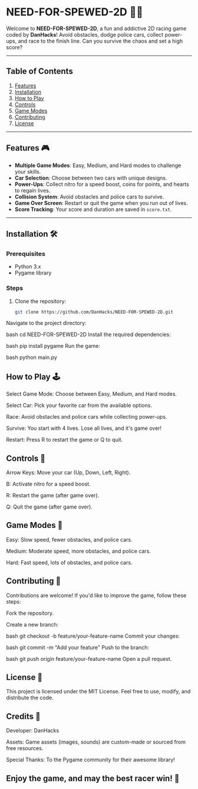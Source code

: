 # NEED-FOR-SPEWED-2D 🚗💨

Welcome to **NEED-FOR-SPEWED-2D**, a fun and addictive 2D racing game coded by **DanHacks**! Avoid obstacles, dodge police cars, collect power-ups, and race to the finish line. Can you survive the chaos and set a high score?

---

## Table of Contents
1. [Features](#features)
2. [Installation](#installation)
3. [How to Play](#how-to-play)
4. [Controls](#controls)
5. [Game Modes](#game-modes)
6. [Contributing](#contributing)
7. [License](#license)

---

## Features 🎮
- **Multiple Game Modes**: Easy, Medium, and Hard modes to challenge your skills.
- **Car Selection**: Choose between two cars with unique designs.
- **Power-Ups**: Collect nitro for a speed boost, coins for points, and hearts to regain lives.
- **Collision System**: Avoid obstacles and police cars to survive.
- **Game Over Screen**: Restart or quit the game when you run out of lives.
- **Score Tracking**: Your score and duration are saved in `score.txt`.

---

## Installation 🛠️

### Prerequisites
- Python 3.x
- Pygame library

### Steps
1. Clone the repository:
   ```bash
   git clone https://github.com/DanHacks/NEED-FOR-SPEWED-2D.git
Navigate to the project directory:

bash
cd NEED-FOR-SPEWED-2D
Install the required dependencies:

bash
pip install pygame
Run the game:

bash
python main.py
## How to Play 🕹️
Select Game Mode: Choose between Easy, Medium, and Hard modes.

Select Car: Pick your favorite car from the available options.

Race: Avoid obstacles and police cars while collecting power-ups.

Survive: You start with 4 lives. Lose all lives, and it's game over!

Restart: Press R to restart the game or Q to quit.

## Controls 🎯
Arrow Keys: Move your car (Up, Down, Left, Right).

B: Activate nitro for a speed boost.

R: Restart the game (after game over).

Q: Quit the game (after game over).

## Game Modes 🚦
Easy: Slow speed, fewer obstacles, and police cars.

Medium: Moderate speed, more obstacles, and police cars.

Hard: Fast speed, lots of obstacles, and police cars.

## Contributing 🤝
Contributions are welcome! If you'd like to improve the game, follow these steps:

Fork the repository.

Create a new branch:

bash
git checkout -b feature/your-feature-name
Commit your changes:

bash
git commit -m "Add your feature"
Push to the branch:

bash
git push origin feature/your-feature-name
Open a pull request.

## License 📄
This project is licensed under the MIT License. Feel free to use, modify, and distribute the code.

## Credits 👏
Developer: DanHacks

Assets: Game assets (images, sounds) are custom-made or sourced from free resources.

Special Thanks: To the Pygame community for their awesome library!

## Enjoy the game, and may the best racer win! 🏁

